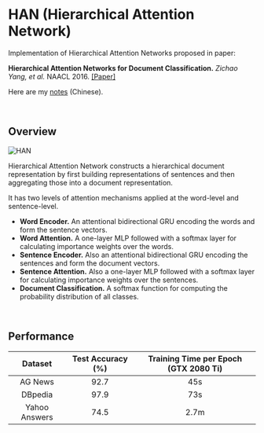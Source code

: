 # HAN (Hierarchical Attention Network)

Implementation of Hierarchical Attention Networks proposed in paper:

**Hierarchical Attention Networks for Document Classification.** *Zichao Yang, et al.* NAACL 2016. [[Paper]](https://www.aclweb.org/anthology/N16-1174.pdf)

Here are my [notes](https://renovamen.ink/post/2020/03/17/papers-reading/#hierarchical-attention-network) (Chinese). 


&nbsp;

## Overview

![HAN](../../notes/img/HAN.png)

Hierarchical Attention Network constructs a hierarchical document representation by first building representations of sentences and then aggregating those into a document representation.

It has two levels of attention mechanisms applied at the word-level and sentence-level.

- **Word Encoder.** An attentional bidirectional GRU encoding the words and form the sentence vectors.
- **Word Attention.** A one-layer MLP followed with a softmax layer for calculating importance weights over the words.
- **Sentence Encoder.** Also an attentional bidirectional GRU encoding the sentences and form the document vectors.
- **Sentence Attention.** Also a one-layer MLP followed with a softmax layer for calculating importance weights over the sentences.
- **Document Classification.** A softmax function for computing the probability distribution of all classes.


&nbsp;

## Performance


|    Dataset    | Test Accuracy (%) | Training Time per Epoch (GTX 2080 Ti) |
| :-----------: | :---------------: | :-----------------------------------: |
|    AG News    |       92.7        |                  45s                  |
|    DBpedia    |       97.9        |                  73s                  |
| Yahoo Answers |       74.5        |                 2.7m                  |
